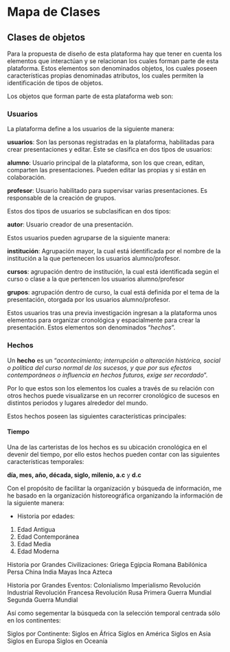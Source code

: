 # Mapa de Clases


## Clases de objetos



Para la propuesta de diseño de esta plataforma hay que tener en cuenta los elementos que interactúan y se relacionan los cuales forman parte de esta plataforma. Estos elementos son denominados objetos, los cuales poseen características propias denominadas atributos, los cuales permiten la identificación de tipos de objetos.

Los objetos que forman parte de esta plataforma web son:


### Usuarios



La plataforma define a los usuarios de la siguiente manera:

**usuarios**: Son las personas registradas en la plataforma, habilitadas para crear presentaciones y editar. Este se clasifica en dos tipos de usuarios:

**alumno**: Usuario principal de la plataforma, son los que crean, editan, comparten las presentaciones. Pueden editar las propias y si están en colaboración.

**profesor**: Usuario habilitado para supervisar varias presentaciones. Es responsable de la creación de grupos.

Estos dos tipos de usuarios se subclasifican en dos tipos:

**autor**: Usuario creador de una presentación.

Estos usuarios pueden agruparse de la siguiente manera:

**institución**: Agrupación mayor, la cual está identificada por el nombre de la institución a la que pertenecen los usuarios alumno/profesor.

**cursos**: agrupación dentro de institución, la cual está identificada según el curso o clase a la que pertencen los usuarios alumno/profesor

**grupos**: agrupación dentro de curso, la cual está definida por el tema de la presentación, otorgada por los usuarios alumno/profesor.

Estos usuarios tras una previa investigación ingresan a la plataforma unos elementos para organizar cronológica y espacialmente para crear la presentación. Estos elementos son denominados “*hechos*”.


### Hechos



Un **hecho** es un “*acontecimiento; interrupción o alteración histórica, social o política del curso normal de los sucesos, y que por sus efectos contemporáneos o influencia en hechos futuros, exige ser recordado*”.

Por lo que estos son los elementos los cuales a través de su relación con otros hechos puede visualizarse en un recorrer cronológico de sucesos en distintos periodos y lugares alrededor del mundo.

Estos hechos poseen las siguientes características principales:


#### Tiempo



Una de las carteristas de los hechos es su ubicación cronológica en el devenir del tiempo, por ello estos hechos pueden contar con las siguientes características temporales:

**día, mes, año, década, siglo, milenio, a.c** y **d.c**

Con el propósito de facilitar la organización y búsqueda de información, me he basado en la organización historeográfica organizando la información de la siguiente manera:

* Historia por edades:
1. Edad Antigua
1. Edad Contemporánea
1. Edad Media
1. Edad Moderna


Historia por Grandes Civilizaciones:
Griega
Egipcia
Romana
Babilónica
Persa
China
India
Mayas
Inca
Azteca

Historia por Grandes Eventos:
Colonialismo
Imperialismo
Revolución Industrial
Revolución Francesa
Revolución Rusa
Primera Guerra Mundial
Segunda Guerra Mundial

Así como segementar la búsqueda con la selección temporal centrada sólo en los continentes:

Siglos por Continente:
Siglos en África
Siglos en América
Siglos en Asia
Siglos en Europa
Siglos en Oceanía

